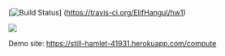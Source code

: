 [![Build Status](https://travis-ci.org/ElifHangul/hw1.svg?branch=master)]
(https://travis-ci.org/ElifHangul/hw1) 


<a href="https://codeclimate.com/github/ElifHangul/hw1"><img src="https://codeclimate.com/github/ElifHangul/hw1/badges/gpa.svg" /></a>

Demo site: https://still-hamlet-41931.herokuapp.com/compute
